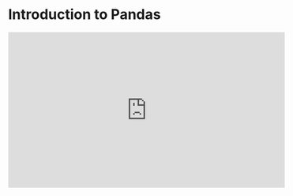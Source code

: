 # Introduction to Pandas

<iframe width="560" height="315" src="https://www.youtube.com/embed/_rLZXsIUGYo" title="YouTube video player" frameborder="0" allow="accelerometer; autoplay; clipboard-write; encrypted-media; gyroscope; picture-in-picture" allowfullscreen></iframe>